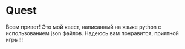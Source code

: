 # Quest
Всем привет! Это мой квест, написанный на языке python с использованием json файлов. Надеюсь вам понравится, приятной игры!!!
